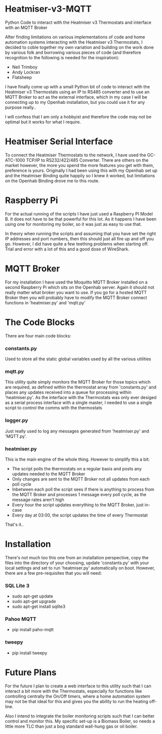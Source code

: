 # Heatmiser-v3-MQTT
Python Code to interact with the Heatmiser v3 Thermostats and interface with an MQTT Broker

After finding limitations on various implementations of code and home automation systems interacting with the Heatmiser v3 Thermostats, I decided to coble together my own variation and building on the work done by various folk and borrowing various pieces of code (and therefore recognition to the following is needed for the inspiration):
- Neil Trimboy
- Andy Lockran
- Flatsheep

I have finally come up with a small Python bit of code to interact with the Heatmiser v3 Thermostats using an IP to RS485 converter and to use an MQTT Broker to act as the external interface, which in my case I will be connecting up to my Openhab installation, but you could use it for any purpose really..

I will confess that I am only a hobbyist and therefore the code may not be optimal but it works for what I require.

# Heatmiser Serial Interface

To connect the Heatmiser Thermostats to the network, I have used the GC-ATC-1000 TCP/IP to RS232/422/485 Converter.  There are others on the market however, the more you spend the more features you get with them, preference is yours.  Originally I had been using this with my Openhab set up and the Heatmiser Binding quite happily so I knew it worked, but limitations on the Openhab Binding drove me to this route.  

# Raspberry Pi

For the actual running of the scripts I have just used a Raspberry PI Model B.  It does not have to be that powerful for this lot.  As it happens I have been using one for monitoring my boiler, so it was just as easy to use that.

In theory when running the scripts and assuming that you have set the right IP addresses and port numbers, then this should just all fire up and off you go.  However, I did have quite a few teething problems when starting off.  Trial and error with a lot of this and a good dose of WireShark.

# MQTT Broker

For my installation I have used the Moquitto MQTT Broker installed on a second Raspberry Pi which sits on the Openhab server.  Again it should not really matter what broker you want to use.  If you go for a hosted MQTT Broker then you will probably have to modify the MQTT Broker connect functions in 'heatmiser.py' and 'mqtt.py'

# The Code Blocks

There are four main code blocks:

### constants.py

Used to store all the static global variables used by all the various utilities

### mqtt.py

This utility quite simply monitors the MQTT Broker for those topics which are required, as defined within the thermostat array from 'constants.py' and places any updates received into a queue for processing within 'heatmiser.py'.  As the interface with the Thermostats was only ever desiged as a serial process interface with a single master, I needed to use a single script to control the comms with the thermostats

### logger.py

Just really used to log any messages generated from 'heatmiser.py' and 'MQTT.py'.

### heatmiser.py

This is the main engine of the whole thing.  However to simplify this a bit:
- The script polls the thermostats on a regular basis and posts any updates needed to the MQTT Broker
- Only changes are sent to the MQTT Broker not all updates from each poll cycle
- Inbetween each poll the script sees if there is anything to process from the MQTT Broker and processes 1 message every poll cycle, as the message rates aren't high
- Every hour the script updates everything to the MQTT Broker, just in-case
- Every day at 03:00, the script updates the time of every Thermostat

That's it..

# Installation

There's not much too this one from an installation perspective, copy the files into the directory of your choosing, update 'constants.py' with your local settings and set to run 'heatmiser.py' automatically on boot.  However, there are a few pre-requisites that you will need:

### SQL Lite 3
- sudo apt-get update
- sudo apt-get upgrade
- sudo apt-get install sqlite3

### Pahoo MQTT
- pip install paho-mqtt

### tweepy
- pip install tweepy

# Future Plans

For the future I plan to create a web interface to this utility such that I can interact a bit more with the Thermostats, especially for functions like controlling centrally the On/Off timers, where a home automation system may not be that ideal for this and gives you the ability to run the heating off-line.

Also I intend to integrate the boiler monitoring scripts such that I can better control and monitor this.  My specific set-up is a Biomass Boiler, so needs a little more TLC than just a bog standard wall-hung gas or oil boiler.
